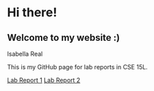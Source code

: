 # Hi there!
## Welcome to my website :)
Isabella Real

This is my GitHub page for lab reports in CSE 15L.

[Lab Report 1](lab-report-1-week-2.md)
[Lab Report 2](lab-report-2-week-4.md)
